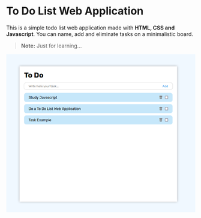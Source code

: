 # To Do List Web Application

This is a simple todo list web application made with **HTML, CSS and Javascript**. You can name, add and eliminate tasks on a minimalistic board.

> **Note:** Just for learning...

<img src="./preview/previewApp.png" style="width: 600">

